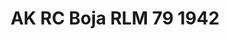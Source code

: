 ---
layout: product
title: "AK RC Boja RLM 79 1942"
price: "330" 
desc: "Acrylic Laquer 10mL"
img_path: "/assets/img/RC283.jpg"
brand: "AK "
available: true
special_offer: false
new: false
soon: false
cat: "020000"
subcat: "020200"
subsubcat: "020201"
sifra: "RC283"
popular: true
---